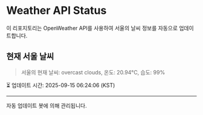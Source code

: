 
# Weather API Status

이 리포지토리는 OpenWeather API를 사용하여 서울의 날씨 정보를 자동으로 업데이트합니다.

## 현재 서울 날씨
> 서울의 현재 날씨: overcast clouds, 온도: 20.94°C, 습도: 99%

⏳ 업데이트 시간: 2025-09-15 06:24:06 (KST)

---
자동 업데이트 봇에 의해 관리됩니다.
